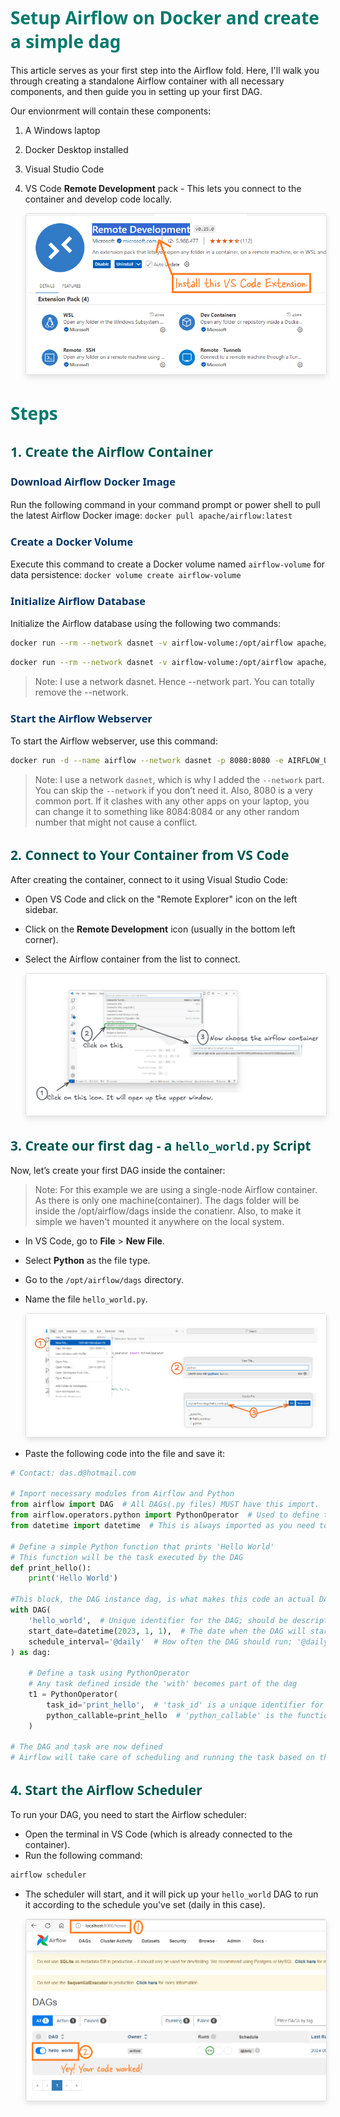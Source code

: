# <span style="color: #00796B; font-family: Segoe UI, sans-serif;">Setup Airflow on Docker and create a simple dag</span>

This article serves as your first step into the Airflow fold. Here, I'll walk you through creating a standalone Airflow container with all necessary components, and then guide you in setting up your first DAG.

Our envionrment will contain these components:

1. A Windows laptop
2. Docker Desktop installed
3. Visual Studio Code
4. VS Code **Remote Development** pack - This lets you connect to the container and develop code locally.


      <img src="images/2024-08-28-23-44-28.png" alt="Description of the image" style="max-width: 100%; height: auto; border: 1px solid #ddd; border-radius: 4px; box-shadow: 0 4px 8px rgba(0, 0, 0, 0.1);">


# <span style="color: #00796B; font-family: Segoe UI, sans-serif;">Steps</span>

## <span style="color: #00574F; font-family: Segoe UI, sans-serif;">1. **Create the Airflow Container**</span>

### <span style="color: #003366;font-family: Segoe UI, sans-serif;">Download Airflow Docker Image</span>
Run the following command in your command prompt or power shell to pull the latest Airflow Docker image: `docker pull apache/airflow:latest`

### <span style="color: #003366;font-family: Segoe UI, sans-serif;">Create a Docker Volume</span>
Execute this command to create a Docker volume named `airflow-volume` for data persistence: `docker volume create airflow-volume`

### <span style="color: #003366;font-family: Segoe UI, sans-serif;">Initialize Airflow Database</span>
Initialize the Airflow database using the following two commands:
```bash
docker run --rm --network dasnet -v airflow-volume:/opt/airflow apache/airflow:latest db init
```
```bash
docker run --rm --network dasnet -v airflow-volume:/opt/airflow apache/airflow:latest users create  --username airflow  --firstname FIRST_NAME  --lastname LAST_NAME   --role Admin   --email admin@example.com   --password airflow
```
> Note: I use a network dasnet. Hence --network part. You can totally remove the --network.

### <span style="color: #003366;font-family: Segoe UI, sans-serif;">Start the Airflow Webserver</span>
To start the Airflow webserver, use this command:

```bash
docker run -d --name airflow --network dasnet -p 8080:8080 -e AIRFLOW_UID=50000 -v airflow-volume:/opt/airflow apache/airflow:latest webserver
```

> Note: I use a network `dasnet`, which is why I added the `--network` part. You can skip the `--network` if you don’t need it. Also, 8080 is a very common port. If it clashes with any other apps on your laptop, you can change it to something like 8084:8084 or any other random number that might not cause a conflict.

## <span style="color: #00574F; font-family: Segoe UI, sans-serif;">2. **Connect to Your Container from VS Code**</span>
   After creating the container, connect to it using Visual Studio Code:

   - Open VS Code and click on the "Remote Explorer" icon on the left sidebar.
   - Click on the **Remote Development** icon (usually in the bottom left corner).
   - Select the Airflow container from the list to connect.

      <img src="images/2024-08-29-00-03-32.png" alt="Description of the image" style="max-width: 100%; height: auto; border: 1px solid #ddd; border-radius: 4px; box-shadow: 0 4px 8px rgba(0, 0, 0, 0.1);">

## <span style="color: #00574F; font-family: Segoe UI, sans-serif;">3. **Create our first dag - a `hello_world.py` Script**</span>
   
Now, let’s create your first DAG inside the container:

> Note: For this example we are using a single-node Airflow container. As there is only one machine(container). The dags folder will be inside the /opt/airflow/dags inside the conatienr. Also, to make it simple we haven't mounted it anywhere on the local system.

   - In VS Code, go to **File** > **New File**.
   - Select **Python** as the file type.
   - Go to the `/opt/airflow/dags` directory.
   - Name the file `hello_world.py`.

       <img src="images/2024-08-29-00-09-47.png" alt="Description of the image" style="max-width: 100%; height: auto; border: 1px solid #ddd; border-radius: 4px; box-shadow: 0 4px 8px rgba(0, 0, 0, 0.1);">


   - Paste the following code into the file and save it:
  ```python
  # Contact: das.d@hotmail.com

  # Import necessary modules from Airflow and Python
  from airflow import DAG  # All DAGs(.py files) MUST have this import.
  from airflow.operators.python import PythonOperator  # Used to define tasks that run Python functions
  from datetime import datetime  # This is always imported as you need to schedule the dag and it needs date and time

  # Define a simple Python function that prints 'Hello World'
  # This function will be the task executed by the DAG
  def print_hello():
      print('Hello World')

  #This block, the DAG instance dag, is what makes this code an actual DAG.
  with DAG(
      'hello_world',  # Unique identifier for the DAG; should be descriptive
      start_date=datetime(2023, 1, 1),  # The date when the DAG will start running; set to a past date for immediate start
      schedule_interval='@daily'  # How often the DAG should run; '@daily' means it runs once a day
  ) as dag:

      # Define a task using PythonOperator
      # Any task defined inside the 'with' becomes part of the dag
      t1 = PythonOperator(
          task_id='print_hello',  # 'task_id' is a unique identifier for the task within the DAG
          python_callable=print_hello  # 'python_callable' is the function that the task will execute. The function to be executed when this task runs
      )

  # The DAG and task are now defined
  # Airflow will take care of scheduling and running the task based on the DAG's schedule
```


## <span style="color: #00574F; font-family: Segoe UI, sans-serif;">4. **Start the Airflow Scheduler**</span>

To run your DAG, you need to start the Airflow scheduler:

- Open the terminal in VS Code (which is already connected to the container).
- Run the following command:

```bash
airflow scheduler
```
- The scheduler will start, and it will pick up your `hello_world` DAG to run it according to the schedule you've set (daily in this case).
  
    <img src="images/2024-08-29-00-18-11.png" alt="Description of the image" style="max-width: 100%; height: auto; border: 1px solid #ddd; border-radius: 4px; box-shadow: 0 4px 8px rgba(0, 0, 0, 0.1);">




